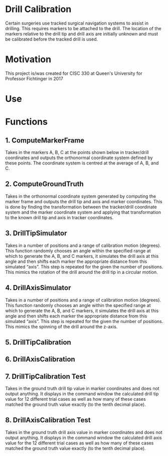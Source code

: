 # Drill Calibration
Certain surgeries use tracked surgical navigation systems to assist in drilling. This requires markers to be attached to the drill. The location of the markers relative to the drill tip and drill axis are initially unknown and must be calibrated before the tracked drill is used.

# Motivation

This project is/was created for CISC 330 at Queen's University for Professor Fichtinger in 2017

# Use

# Functions
## 1. ComputeMarkerFrame

Takes in the markers A, B, C at the points shown below in tracker/drill coordinates and outputs the orthonormal coordinate system defined by these points. The coordinate system is centred at the average of A, B, and C.

## 2. ComputeGroundTruth

Takes in the orthonormal coordinate system generated by computing the marker frame and outputs the drill tip and axis and marker coordinates. This is done by finding the transformation between the tracker/drill coordinate system and the marker coordinate system and applying that transformation to the known drill tip and axis in tracker coordinates.

## 3. DrillTipSimulator

Takes in a number of positions and a range of calibration motion (degrees). This function randomly chooses an angle within the specified range at which to generate the A, B, and C markers, it simulates the drill axis at this angle and then shifts each marker the appropriate distance from this simulated “axis”. This step is repeated for the given the number of positions. This mimics the rotation of the drill around the drill tip in a circular motion.

## 4. DrillAxisSimulator

Takes in a number of positions and a range of calibration motion (degrees). This function randomly chooses an angle within the specified range at which to generate the A, B, and C markers, it simulates the drill axis at this angle and then shifts each marker the appropriate distance from this simulated “axis”. This step is repeated for the given the number of positions. This mimics the spinning of the drill around the z-axis.

## 5. DrillTipCalibration

## 6. DrillAxisCalibration

## 7. DrillTipCalibration Test
Takes in the ground truth drill tip value in marker coordinates and does not output anything. It displays in the command window the calculated drill tip value for 12 different trial cases as well as how many of these cases matched the ground truth value exactly (to the tenth decimal place).

## 8. DrillAxisCalibration Test
Takes in the ground truth drill axis value in marker coordinates and does not output anything. It displays in the command window the calculated drill axis value for the 12 different trial cases as well as how many of these cases matched the ground truth value exactly (to the tenth decimal place).




